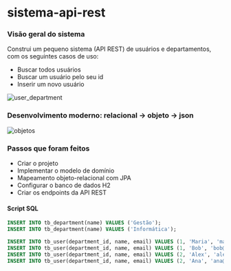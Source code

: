 # sistema-api-rest

### Visão geral do sistema

Construi um pequeno sistema (API REST) de usuários e departamentos, com os seguintes casos de uso:

- Buscar todos usuários
- Buscar um usuário pelo seu id
- Inserir um novo usuário

![user_department](https://github.com/user-attachments/assets/392ed071-bb22-4c09-8c9a-ca25a4892061)


### Desenvolvimento moderno: relacional -> objeto -> json

![objetos](https://github.com/user-attachments/assets/724bd174-c2f5-4194-8928-9fd1d48f9d7a)


### Passos que foram feitos

- Criar o projeto
- Implementar o modelo de domínio
- Mapeamento objeto-relacional com JPA
- Configurar o banco de dados H2
- Criar os endpoints da API REST

#### Script SQL

```sql
INSERT INTO tb_department(name) VALUES ('Gestão');
INSERT INTO tb_department(name) VALUES ('Informática');

INSERT INTO tb_user(department_id, name, email) VALUES (1, 'Maria', 'maria@gmail.com');
INSERT INTO tb_user(department_id, name, email) VALUES (1, 'Bob', 'bob@gmail.com');
INSERT INTO tb_user(department_id, name, email) VALUES (2, 'Alex', 'alex@gmail.com');
INSERT INTO tb_user(department_id, name, email) VALUES (2, 'Ana', 'ana@gmail.com');
